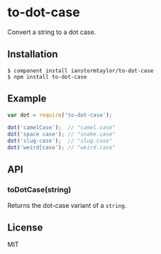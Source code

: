 # to-dot-case

  Convert a string to a dot case.

## Installation

    $ component install ianstormtaylor/to-dot-case
    $ npm install to-dot-case

## Example

```js
var dot = require('to-dot-case');

dot('camelCase');  // "camel.case"
dot('space case'); // "snake.case"
dot('slug-case');  // "slug.case"
dot('weird[case'); // "weird.case"
```

## API

### toDotCase(string)
  
  Returns the dot-case variant of a `string`.

## License

  MIT
